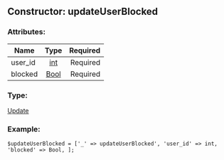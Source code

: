 ## Constructor: updateUserBlocked  

### Attributes:

| Name     |    Type       | Required |
|----------|:-------------:|---------:|
|user\_id|[int](../types/int.md) | Required|
|blocked|[Bool](../types/Bool.md) | Required|
### Type: 

[Update](../types/Update.md)
### Example:

```
$updateUserBlocked = ['_' => updateUserBlocked', 'user_id' => int, 'blocked' => Bool, ];
```